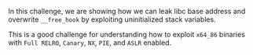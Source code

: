 In this challenge, we are showing how we can leak libc base address and overwrite `__free_hook` by exploiting uninitialized stack variables.

This is a good challenge for understanding how to exploit `x64_86` binaries with `Full RELRO`, `Canary`, `NX`, `PIE`, and `ASLR` enabled.

